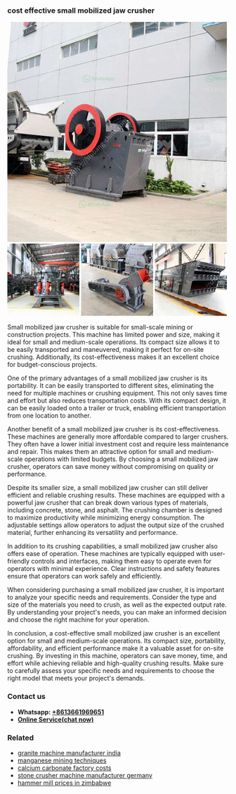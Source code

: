 <h3>cost effective small mobilized jaw crusher</h3><img src='1706768022.jpg' alt=''><p>Small mobilized jaw crusher is suitable for small-scale mining or construction projects. This machine has limited power and size, making it ideal for small and medium-scale operations. Its compact size allows it to be easily transported and maneuvered, making it perfect for on-site crushing. Additionally, its cost-effectiveness makes it an excellent choice for budget-conscious projects.</p><p>One of the primary advantages of a small mobilized jaw crusher is its portability. It can be easily transported to different sites, eliminating the need for multiple machines or crushing equipment. This not only saves time and effort but also reduces transportation costs. With its compact design, it can be easily loaded onto a trailer or truck, enabling efficient transportation from one location to another.</p><p>Another benefit of a small mobilized jaw crusher is its cost-effectiveness. These machines are generally more affordable compared to larger crushers. They often have a lower initial investment cost and require less maintenance and repair. This makes them an attractive option for small and medium-scale operations with limited budgets. By choosing a small mobilized jaw crusher, operators can save money without compromising on quality or performance.</p><p>Despite its smaller size, a small mobilized jaw crusher can still deliver efficient and reliable crushing results. These machines are equipped with a powerful jaw crusher that can break down various types of materials, including concrete, stone, and asphalt. The crushing chamber is designed to maximize productivity while minimizing energy consumption. The adjustable settings allow operators to adjust the output size of the crushed material, further enhancing its versatility and performance.</p><p>In addition to its crushing capabilities, a small mobilized jaw crusher also offers ease of operation. These machines are typically equipped with user-friendly controls and interfaces, making them easy to operate even for operators with minimal experience. Clear instructions and safety features ensure that operators can work safely and efficiently.</p><p>When considering purchasing a small mobilized jaw crusher, it is important to analyze your specific needs and requirements. Consider the type and size of the materials you need to crush, as well as the expected output rate. By understanding your project's needs, you can make an informed decision and choose the right machine for your operation.</p><p>In conclusion, a cost-effective small mobilized jaw crusher is an excellent option for small and medium-scale operations. Its compact size, portability, affordability, and efficient performance make it a valuable asset for on-site crushing. By investing in this machine, operators can save money, time, and effort while achieving reliable and high-quality crushing results. Make sure to carefully assess your specific needs and requirements to choose the right model that meets your project's demands.</p><h3>Contact us</h3><ul><li><strong>Whatsapp:&nbsp;<a href="https://wa.me/8613661969651">+8613661969651</a></strong></li><li><a href="https://swt.shibang-china.com/?git&amp;zhl&amp;cost effective small mobilized jaw crusher"><strong>Online Service(chat now)</strong></a></li></ul><h3>Related</h3><ul><li><a href='granite machine manufacturer india.md'>granite machine manufacturer india</a></li><li><a href='manganese mining techniques.md'>manganese mining techniques</a></li><li><a href='calcium carbonate factory costs.md'>calcium carbonate factory costs</a></li><li><a href='stone crusher machine manufacturer germany.md'>stone crusher machine manufacturer germany</a></li><li><a href='hammer mill prices in zimbabwe.md'>hammer mill prices in zimbabwe</a></li></ul>